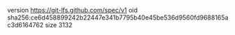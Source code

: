 version https://git-lfs.github.com/spec/v1
oid sha256:ce6d458899242b22447e341b7795b40e45be536d9560fd9688165ac3d6164762
size 3132

